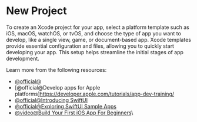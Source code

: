 # New Project

To create an Xcode project for your app, select a platform template such as iOS, macOS, watchOS, or tvOS, and choose the type of app you want to develop, like a single view, game, or document-based app. Xcode templates provide essential configuration and files, allowing you to quickly start developing your app. This setup helps streamline the initial stages of app development.

Learn more from the following resources:
- [@official@](https://developer.apple.com/documentation/xcode/creating-an-xcode-project-for-an-app#Prepare-configuration-information)
- [@official@Develop apps for Apple platforms]https://developer.apple.com/tutorials/app-dev-training/
- [@official@Introducing SwiftUI](https://developer.apple.com/tutorials/swiftui)
- [@official@Exploring SwiftUI Sample Apps](https://developer.apple.com/tutorials/sample-apps/)
- [@video@Build Your First iOS App For Beginners](https://www.youtube.com/watch?v=nqTcAzPS3oc)\
